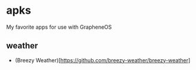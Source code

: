 # apks
My favorite apps for use with GrapheneOS


## weather
- (Breezy Weather)[https://github.com/breezy-weather/breezy-weather]

